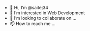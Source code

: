 - 👋 Hi, I’m @saitej34
- 👀 I’m interested in Web Development
- 💞️ I’m looking to collaborate on ...
- 📫 How to reach me ...

<!---
saitej34/saitej34 is a ✨ special ✨ repository because its `README.md` (this file) appears on your GitHub profile.
You can click the Preview link to take a look at your changes.
--->
